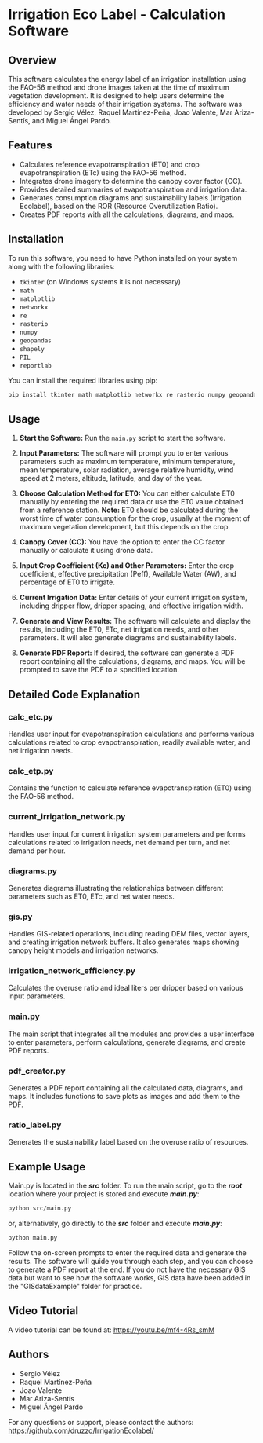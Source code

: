 # Irrigation Eco Label - Calculation Software

## Overview
This software calculates the energy label of an irrigation installation using the FAO-56 method and drone images taken at the time of maximum vegetation development. It is designed to help users determine the efficiency and water needs of their irrigation systems. The software was developed by Sergio Vélez, Raquel Martínez-Peña, Joao Valente, Mar Ariza-Sentís, and Miguel Ángel Pardo.

## Features
- Calculates reference evapotranspiration (ET0) and crop evapotranspiration (ETc) using the FAO-56 method.
- Integrates drone imagery to determine the canopy cover factor (CC).
- Provides detailed summaries of evapotranspiration and irrigation data.
- Generates consumption diagrams and sustainability labels (Irrigation Ecolabel), based on the ROR (Resource Overutilization Ratio).
- Creates PDF reports with all the calculations, diagrams, and maps.

## Installation
To run this software, you need to have Python installed on your system along with the following libraries:
- `tkinter` (on Windows systems it is not necessary)
- `math`
- `matplotlib`
- `networkx`
- `re`
- `rasterio`
- `numpy`
- `geopandas`
- `shapely`
- `PIL`
- `reportlab`

You can install the required libraries using pip:
```bash
pip install tkinter math matplotlib networkx re rasterio numpy geopandas shapely pillow reportlab
```

## Usage
1. **Start the Software:**
   Run the `main.py` script to start the software.

2. **Input Parameters:**
   The software will prompt you to enter various parameters such as maximum temperature, minimum temperature, mean temperature, solar radiation, average relative humidity, wind speed at 2 meters, altitude, latitude, and day of the year.

3. **Choose Calculation Method for ET0:**
   You can either calculate ET0 manually by entering the required data or use the ET0 value obtained from a reference station. **Note:** ET0 should be calculated during the worst time of water consumption for the crop, usually at the moment of maximum vegetation development, but this depends on the crop.

4. **Canopy Cover (CC):**
   You have the option to enter the CC factor manually or calculate it using drone data.

5. **Input Crop Coefficient (Kc) and Other Parameters:**
   Enter the crop coefficient, effective precipitation (Peff), Available Water (AW), and percentage of ET0 to irrigate.

6. **Current Irrigation Data:**
   Enter details of your current irrigation system, including dripper flow, dripper spacing, and effective irrigation width.

7. **Generate and View Results:**
   The software will calculate and display the results, including the ET0, ETc, net irrigation needs, and other parameters. It will also generate diagrams and sustainability labels.

8. **Generate PDF Report:**
   If desired, the software can generate a PDF report containing all the calculations, diagrams, and maps. You will be prompted to save the PDF to a specified location.

## Detailed Code Explanation

### calc_etc.py
Handles user input for evapotranspiration calculations and performs various calculations related to crop evapotranspiration, readily available water, and net irrigation needs.

### calc_etp.py
Contains the function to calculate reference evapotranspiration (ET0) using the FAO-56 method.

### current_irrigation_network.py
Handles user input for current irrigation system parameters and performs calculations related to irrigation needs, net demand per turn, and net demand per hour.

### diagrams.py
Generates diagrams illustrating the relationships between different parameters such as ET0, ETc, and net water needs.

### gis.py
Handles GIS-related operations, including reading DEM files, vector layers, and creating irrigation network buffers. It also generates maps showing canopy height models and irrigation networks.

### irrigation_network_efficiency.py
Calculates the overuse ratio and ideal liters per dripper based on various input parameters.

### main.py
The main script that integrates all the modules and provides a user interface to enter parameters, perform calculations, generate diagrams, and create PDF reports.

### pdf_creator.py
Generates a PDF report containing all the calculated data, diagrams, and maps. It includes functions to save plots as images and add them to the PDF.

### ratio_label.py
Generates the sustainability label based on the overuse ratio of resources.

## Example Usage
Main.py is located in the _**src**_ folder. To run the main script, go to the _**root**_ location where your project is stored and execute _**main.py**_:
```bash
python src/main.py
```
or, alternatively, go directly to the _**src**_ folder and execute _**main.py**_:
```bash
python main.py
```

Follow the on-screen prompts to enter the required data and generate the results. The software will guide you through each step, and you can choose to generate a PDF report at the end.
If you do not have the necessary GIS data but want to see how the software works, GIS data have been added in the "GISdataExample" folder for practice. 

## Video Tutorial
A video tutorial can be found at: https://youtu.be/mf4-4Rs_smM

## Authors
- Sergio Vélez
- Raquel Martínez-Peña
- Joao Valente
- Mar Ariza-Sentís
- Miguel Ángel Pardo

For any questions or support, please contact the authors:
https://github.com/druzzo/IrrigationEcolabel/
